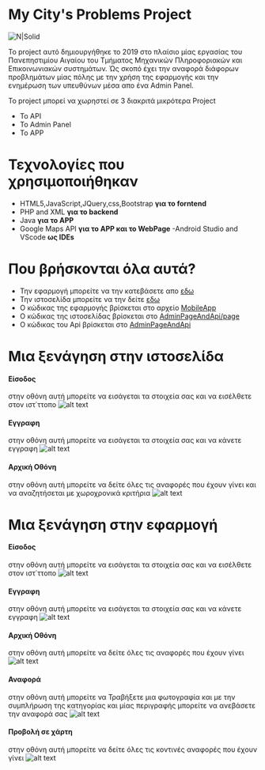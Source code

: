 # My City's Problems Project

![N|Solid](https://projecticsd14052.000webhostapp.com/images/logo2.PNG)

Το project αυτό δημιουργήθηκε το 2019 στο πλαίσιο μίας εργασίας του Πανεπηστιμίου Αιγαίου του Τμήματος Μηχανικών Πληροφοριακών και Επικοινωνιακών συστημάτων. Ώς σκοπό έχει την αναφορά διάφορων προβλημάτων μίας πόλης με την χρήση της εφαρμογής και την ενημέρωση των υπευθύνων μέσα απο ένα Admin Panel.

To project μπορεί να χωρηστεί σε 3 διακριτά μικρότερα Project
  - Το API
  - Το Admin Panel
  - Το APP

# Τεχνολογίες που χρησιμοποιήθηκαν
  - HTML5,JavaScript,JQuery,css,Bootstrap **για το forntend**
  - PHP and XML **για το backend**
  - Java **για το APP**
  - Google Maps API **για το APP και το WebPage**
  -Android Studio and VScode **ως IDEs** 

# Που βρήσκονται όλα αυτά?
  - Την εφαρμογή μπορείτε να την κατεβάσετε απο [εδω](https://drive.google.com/file/d/1A1q9AJ8PrgTjEyXh3RthuygDZLGsitIw/view?usp=sharing)
  - Την ιστοσελίδα μπορείτε να την δείτε [εδω](https://icsdmobileprojectapi.000webhostapp.com/page/index.html)
  - O κώδικας της εφαρμογής βρίσκεται στο αρχείο [MobileApp](https://github.com/DZaf/MyCityProblem/tree/master/MobileApp)
  - Ο κώδικας της ιστοσελίδας βρίσκεται στο [AdminPageAndApi/page](https://github.com/DZaf/MyCityProblem/tree/master/AdminPageAndApi/page)
  - Ο κώδικας του Api βρίσκεται στο [AdminPageAndApi](https://github.com/DZaf/MyCityProblem/tree/master/AdminPageAndApi)

# Μια ξενάγηση στην ιστοσελίδα
#### Είσοδος
στην οθόνη αυτή μπορείτε να εισάγεται τα στοιχεία σας και να εισέλθετε στον ιστ΄ττοπο
![alt text](https://projecticsd14052.000webhostapp.com/images/HomePage.JPG)
#### Εγγραφη
στην οθόνη αυτή μπορείτε να εισάγεται τα στοιχεία σας και να κάνετε εγγραφη
![alt text](https://projecticsd14052.000webhostapp.com/images/RegisterPage.JPG)

#### Αρχική Οθόνη
στην οθόνη αυτή μπορείτε να δείτε όλες τις αναφορές που έχουν γίνει και να αναζητήσεται με χωροχρονικά κριτήρια
![alt text](https://projecticsd14052.000webhostapp.com/images/SearchPage.JPG)

# Μια ξενάγηση στην εφαρμογή
#### Είσοδος
στην οθόνη αυτή μπορείτε να εισάγεται τα στοιχεία σας και να εισέλθετε στον ιστ΄ττοπο
![alt text](https://projecticsd14052.000webhostapp.com/images/LoginAPP.png)
#### Εγγραφη
στην οθόνη αυτή μπορείτε να εισάγεται τα στοιχεία σας και να κάνετε εγγραφη
![alt text](https://projecticsd14052.000webhostapp.com/images/RegisterAPP.png)
#### Αρχική Οθόνη
στην οθόνη αυτή μπορείτε να δείτε όλες τις αναφορές που έχουν γίνει
![alt text](https://projecticsd14052.000webhostapp.com/images/HomePage.png)
#### Αναφορά
στην οθόνη αυτή μπορείτε να Τραβήξετε μια φωτογραφία και με την συμπλήρωση της κατηγορίας και μίας περιγραφής μπορείτε να ανεβάσετε την αναφορά σας
![alt text](https://projecticsd14052.000webhostapp.com/images/ReportAPP.png)
#### Προβολή σε χάρτη
στην οθόνη αυτή μπορείτε να δείτε όλες τις κοντινές αναφορές που έχουν γίνει
![alt text](https://projecticsd14052.000webhostapp.com/images/MapAPP.png)